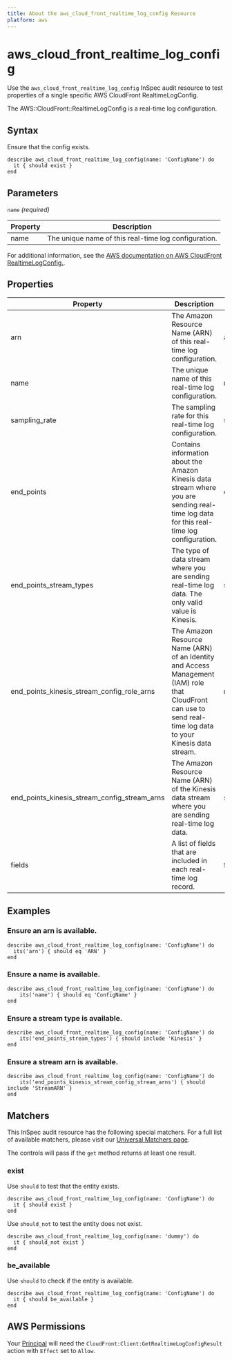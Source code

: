 ```yaml
---
title: About the aws_cloud_front_realtime_log_config Resource
platform: aws
---
```


# aws_cloud_front_realtime_log_config

Use the `aws_cloud_front_realtime_log_config` InSpec audit resource to test properties of a single specific AWS CloudFront RealtimeLogConfig.

The AWS::CloudFront::RealtimeLogConfig is a real-time log configuration.

## Syntax

Ensure that the config exists.

    describe aws_cloud_front_realtime_log_config(name: 'ConfigName') do
      it { should exist }
    end

## Parameters

`name` _(required)_

| Property | Description |
| --- | --- |
| name | The unique name of this real-time log configuration. |

For additional information, see the [AWS documentation on AWS CloudFront RealtimeLogConfig.](https://docs.aws.amazon.com/AWSCloudFormation/latest/UserGuide/aws-resource-cloudfront-realtimelogconfig.html).

## Properties

| Property | Description | Field | 
| --- | --- | --- |
| arn | The Amazon Resource Name (ARN) of this real-time log configuration. | arn |
| name | The unique name of this real-time log configuration. | name |
| sampling_rate | The sampling rate for this real-time log configuration. | sampling_rate |
| end_points | Contains information about the Amazon Kinesis data stream where you are sending real-time log data for this real-time log configuration. | end_points |
| end_points_stream_types | The type of data stream where you are sending real-time log data. The only valid value is Kinesis. | stream_type |
| end_points_kinesis_stream_config_role_arns | The Amazon Resource Name (ARN) of an Identity and Access Management (IAM) role that CloudFront can use to send real-time log data to your Kinesis data stream. | role_arn |
| end_points_kinesis_stream_config_stream_arns | The Amazon Resource Name (ARN) of the Kinesis data stream where you are sending real-time log data. | stream_arn |
| fields | A list of fields that are included in each real-time log record. | fields |

## Examples

### Ensure an arn is available.
    describe aws_cloud_front_realtime_log_config(name: 'ConfigName') do
      its('arn') { should eq 'ARN' }
    end

### Ensure a name is available.
    describe aws_cloud_front_realtime_log_config(name: 'ConfigName') do
        its('name') { should eq 'ConfigName' }
    end

### Ensure a stream type is available.
    describe aws_cloud_front_realtime_log_config(name: 'ConfigName') do
        its('end_points_stream_types') { should include 'Kinesis' }
    end

### Ensure a stream arn is available.
    describe aws_cloud_front_realtime_log_config(name: 'ConfigName') do
        its('end_points_kinesis_stream_config_stream_arns') { should include 'StreamARN' }
    end

## Matchers

This InSpec audit resource has the following special matchers. For a full list of available matchers, please visit our [Universal Matchers page](https://www.inspec.io/docs/reference/matchers/).

The controls will pass if the `get` method returns at least one result.

### exist

Use `should` to test that the entity exists.

    describe aws_cloud_front_realtime_log_config(name: 'ConfigName') do
      it { should exist }
    end

Use `should_not` to test the entity does not exist.

    describe aws_cloud_front_realtime_log_config(name: 'dummy') do
      it { should_not exist }
    end

### be_available

Use `should` to check if the entity is available.

    describe aws_cloud_front_realtime_log_config(name: 'ConfigName') do
      it { should be_available }
    end

## AWS Permissions

Your [Principal](https://docs.aws.amazon.com/IAM/latest/UserGuide/intro-structure.html#intro-structure-principal) will need the `CloudFront:Client:GetRealtimeLogConfigResult` action with `Effect` set to `Allow`.